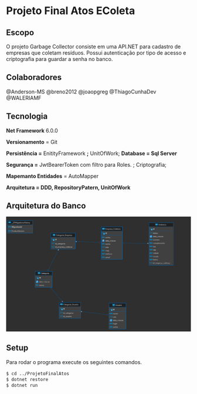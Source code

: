 # Projeto Final Atos EColeta #






## Escopo

O projeto Garbage Collector consiste em uma API.NET para cadastro de empresas que coletam resíduos. Possui autenticação por tipo de acesso e criptografia para guardar a senha no banco.


## Colaboradores ##
@Anderson-MS
@breno2012
@joaopgreg
@ThiagoCunhaDev
@WALERIAMF

## Tecnologia

**Net Framework** 6.0.0

**Versionamento** = Git

**Persistência =** EnitityFramework **;** UnitOfWork;
**Database = Sql Server**

**Segurança =** JwtBearerToken com filtro para Roles. ; Criptografia;

**Mapemanto Entidades** = AutoMapper

**Arquitetura = DDD, RepositoryPatern, UnitOfWork**

## Arquitetura do Banco ##

![Alt text](/diagrama.png?raw=true "Optional Title")



## Setup

Para rodar o programa execute os seguintes comandos.

```
$ cd ../ProjetoFinalAtos
$ dotnet restore
$ dotnet run 
```
